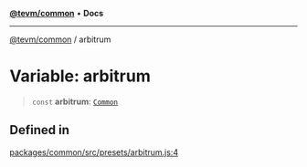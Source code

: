 [**@tevm/common**](../README.md) • **Docs**

***

[@tevm/common](../globals.md) / arbitrum

# Variable: arbitrum

> `const` **arbitrum**: [`Common`](../type-aliases/Common.md)

## Defined in

[packages/common/src/presets/arbitrum.js:4](https://github.com/qbzzt/tevm-monorepo/blob/main/packages/common/src/presets/arbitrum.js#L4)
